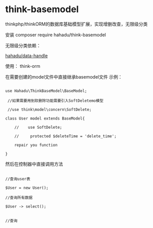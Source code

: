 # think-basemodel
thinkphp/thinkORM的数据库基础模型扩展，实现增删改查，无限级分类


安装 composer require hahadu/think-basemodel

无限级分类依赖：

<a href='https://github.com/hahadu/data-handle'> hahadu/data-handle</a>


使用： think-orm

在需要创建的model文件中直接继承basemodel文件
示例：

```

use Hahadu\ThinkBaseModel\BaseModel;

 //如果需要用到软删除功能需要引入SoftDeletemo模型

 //use think\model\concern\SoftDelete;

class User model extends BaseModel{

    //    use SoftDelete;
    
    //     protected $deleteTime = 'delete_time';

    repair you function
    
}

```

然后在控制器中直接调用方法
```

//查询user表

$User = new User();

//查询所有数据

$User -> select();


//查询
```